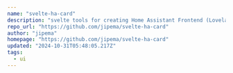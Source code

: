 ```yaml
---
name: "svelte-ha-card"
description: "svelte tools for creating Home Assistant Frontend (Lovelace) cards"
repo_url: "https://github.com/jipema/svelte-ha-card"
author: "jipema"
homepage: "https://github.com/jipema/svelte-ha-card"
updated: "2024-10-31T05:48:05.217Z"
tags: 
  - ui
---
```

